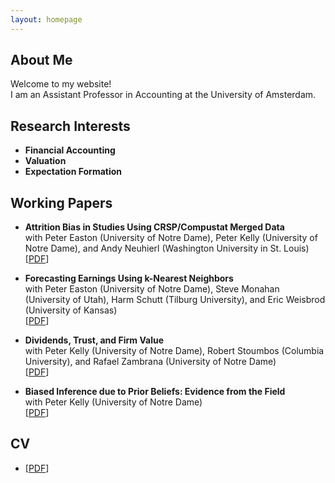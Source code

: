 ```yaml
---
layout: homepage
---
```


## About Me

Welcome to my website!
<br>
I am an Assistant Professor in Accounting at the University of Amsterdam.

## Research Interests

- **Financial Accounting**
- **Valuation**
- **Expectation Formation**

## Working Papers

- **Attrition Bias in Studies Using CRSP/Compustat Merged Data**
  <br>
  with Peter Easton (University of Notre Dame), Peter Kelly (University of Notre Dame), and Andy Neuhierl (Washington University in St. Louis)
  <br>
  [[PDF](https://papers.ssrn.com/sol3/papers.cfm?abstract_id=3040354)]

- **Forecasting Earnings Using k-Nearest Neighbors**
  <br>
  with Peter Easton (University of Notre Dame), Steve Monahan (University of Utah), Harm Schutt (Tilburg University), and Eric Weisbrod (University of Kansas)
  <br>
  [[PDF](https://papers.ssrn.com/sol3/papers.cfm?abstract_id=3752238)]

- **Dividends, Trust, and Firm Value**
  <br>
  with Peter Kelly (University of Notre Dame), Robert Stoumbos (Columbia University), and Rafael Zambrana (University of Notre Dame)
  <br>
  [[PDF](https://papers.ssrn.com/sol3/papers.cfm?abstract_id=2311512)]

- **Biased Inference due to Prior Beliefs: Evidence from the Field**
  <br>
  with Peter Kelly (University of Notre Dame)
  <br>
  [[PDF](https://papers.ssrn.com/sol3/papers.cfm?abstract_id=4209631)]

## CV

- [[PDF](https://github.com/mkapons/mkapons.github.io/blob/master/assets/files/CV.pdf)]
